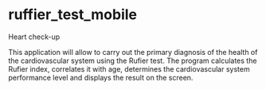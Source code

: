 # ruffier_test_mobile
Heart check-up

This application will allow to carry out the primary diagnosis of the health of the cardiovascular system using the Rufier test.
The program calculates the Rufier index, correlates it with age, determines the cardiovascular system performance level and displays the result on the screen.
